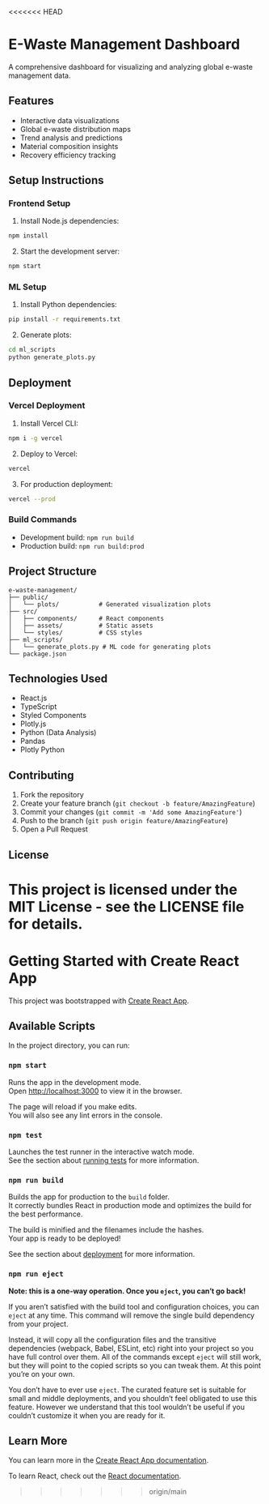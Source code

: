 <<<<<<< HEAD
# E-Waste Management Dashboard

A comprehensive dashboard for visualizing and analyzing global e-waste management data.

## Features

- Interactive data visualizations
- Global e-waste distribution maps
- Trend analysis and predictions
- Material composition insights
- Recovery efficiency tracking

## Setup Instructions

### Frontend Setup

1. Install Node.js dependencies:
```bash
npm install
```

2. Start the development server:
```bash
npm start
```

### ML Setup

1. Install Python dependencies:
```bash
pip install -r requirements.txt
```

2. Generate plots:
```bash
cd ml_scripts
python generate_plots.py
```

## Deployment

### Vercel Deployment

1. Install Vercel CLI:
```bash
npm i -g vercel
```

2. Deploy to Vercel:
```bash
vercel
```

3. For production deployment:
```bash
vercel --prod
```

### Build Commands

- Development build: `npm run build`
- Production build: `npm run build:prod`

## Project Structure

```
e-waste-management/
├── public/
│   └── plots/           # Generated visualization plots
├── src/
│   ├── components/      # React components
│   ├── assets/          # Static assets
│   └── styles/          # CSS styles
├── ml_scripts/
│   └── generate_plots.py # ML code for generating plots
└── package.json
```

## Technologies Used

- React.js
- TypeScript
- Styled Components
- Plotly.js
- Python (Data Analysis)
- Pandas
- Plotly Python

## Contributing

1. Fork the repository
2. Create your feature branch (`git checkout -b feature/AmazingFeature`)
3. Commit your changes (`git commit -m 'Add some AmazingFeature'`)
4. Push to the branch (`git push origin feature/AmazingFeature`)
5. Open a Pull Request

## License

This project is licensed under the MIT License - see the LICENSE file for details.
=======
# Getting Started with Create React App

This project was bootstrapped with [Create React App](https://github.com/facebook/create-react-app).

## Available Scripts

In the project directory, you can run:

### `npm start`

Runs the app in the development mode.\
Open [http://localhost:3000](http://localhost:3000) to view it in the browser.

The page will reload if you make edits.\
You will also see any lint errors in the console.

### `npm test`

Launches the test runner in the interactive watch mode.\
See the section about [running tests](https://facebook.github.io/create-react-app/docs/running-tests) for more information.

### `npm run build`

Builds the app for production to the `build` folder.\
It correctly bundles React in production mode and optimizes the build for the best performance.

The build is minified and the filenames include the hashes.\
Your app is ready to be deployed!

See the section about [deployment](https://facebook.github.io/create-react-app/docs/deployment) for more information.

### `npm run eject`

**Note: this is a one-way operation. Once you `eject`, you can’t go back!**

If you aren’t satisfied with the build tool and configuration choices, you can `eject` at any time. This command will remove the single build dependency from your project.

Instead, it will copy all the configuration files and the transitive dependencies (webpack, Babel, ESLint, etc) right into your project so you have full control over them. All of the commands except `eject` will still work, but they will point to the copied scripts so you can tweak them. At this point you’re on your own.

You don’t have to ever use `eject`. The curated feature set is suitable for small and middle deployments, and you shouldn’t feel obligated to use this feature. However we understand that this tool wouldn’t be useful if you couldn’t customize it when you are ready for it.

## Learn More

You can learn more in the [Create React App documentation](https://facebook.github.io/create-react-app/docs/getting-started).

To learn React, check out the [React documentation](https://reactjs.org/).
>>>>>>> origin/main
